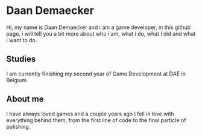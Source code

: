 # Daan Demaecker
Hi, my name is Daan Demaecker and i am a game developer, in this github page, i will tell you a bit more about who i am, what i do, what i did and what i want to do.  

## Studies
I am currently finishing my second year of Game Development at DAE in Belgium.  

## About me
I have always loved games and a couple years ago I fell in love with everything behind them, from the first line of code to the final particle of polishing.  
